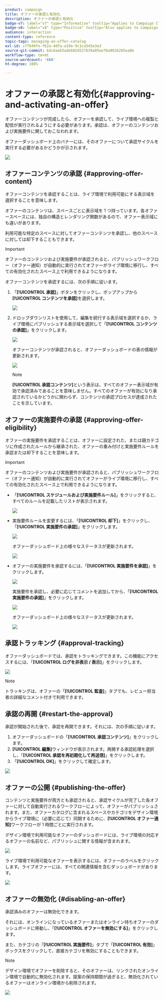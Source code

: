 ```yaml
---
product: campaign
title: オファーの承認と有効化
description: オファーの承認と有効化
badge-v7: label="v7" type="Informative" tooltip="Applies to Campaign Classic v7"
badge-v8: label="v8" type="Positive" tooltip="Also applies to Campaign v8"
audience: interaction
content-type: reference
topic-tags: managing-an-offer-catalog
exl-id: cf7649fe-f62a-4dfa-a19e-9c1ca545e3e3
source-git-commit: 6dc6aeb5adeb82d527b39a05ee70a9926205ea0b
workflow-type: tm+mt
source-wordcount: '660'
ht-degree: 100%

---
```


# オファーの承認と有効化{#approving-and-activating-an-offer}



オファーコンテンツが完成したら、オファーを承認して、ライブ環境への複製と配信が実行されるようにする必要があります。承認は、オファーのコンテンツおよび実施要件に関しておこなわれます。

オファーダッシュボード上のバナーには、そのオファーについて承認サイクルを実行する必要があるかどうかが示されます。

![](assets/offer_validate_001.png)

## オファーコンテンツの承認 {#approving-offer-content}

オファーコンテンツを承認することは、ライブ環境で利用可能にする表示域を選択することを意味します。

オファーのコンテンツは、スペースごとに表示域を 1 つ持っています。各オファースペースには、独自の構造とレンダリング関数があるので、オファー表示域にも違いがあります。

利用可能な特定のスペースに対してオファーコンテンツを承認し、他のスペースに対しては却下することもできます。

>[!IMPORTANT]
>
>オファーのコンテンツおよび実施要件が承認されると、パブリッシュワークフロー（オファー通知）が自動的に実行されてオファーがライブ環境に移行し、すべての有効化されたスペース上で利用できるようになります。

オファーコンテンツを承認するには、次の手順に従います。

1. 「**[!UICONTROL 承認]**」ボタンをクリックし、ポップアップから&#x200B;**[!UICONTROL コンテンツを承認]**&#x200B;を選択します。

   ![](assets/offer_validate_002.png)

1. ドロップダウンリストを使用して、編集を続行する表示域を選択するか、ライブ環境にパブリッシュする表示域を選択して「**[!UICONTROL コンテンツの承認]**」をクリックします。

   ![](assets/offer_validate_003.png)

   オファーコンテンツが承認されると、オファーダッシュボードの表の情報が更新されます。

   ![](assets/offer_validate_004.png)

   >[!NOTE]
   >
   >**[!UICONTROL 承認コンテンツ]**&#x200B;という表示は、すべてのオファー表示域が有効で承認済みであることを意味しません。すべてのオファーが有効になり承認されているかどうかに関わらず、コンテンツの承認プロセスが達成されたことを示しています。

## オファーの実施要件の承認 {#approving-offer-eligibility}

オファーの実施要件を承認することは、オファーに設定された、または親カテゴリに作成されたルールから継承された、オファーの重み付けと実施要件ルールを承認または却下することを意味します。

>[!IMPORTANT]
>
>オファーのコンテンツおよび実施要件が承認されると、パブリッシュワークフロー（オファー通知）が自動的に実行されてオファーがライブ環境に移行し、すべての有効化されたスペース上で利用できるようになります。

* 「**[!UICONTROL スケジュールおよび実施要件ルール]**」をクリックすると、すべてのルールを記載したリストが表示されます。

   ![](assets/offer_validate_005.png)

* 実施要件ルールを変更するには、「**[!UICONTROL 却下]**」をクリックし、「**[!UICONTROL 実施要件の承認]**」をクリックします。

   ![](assets/offer_validate_007.png)

   オファーダッシュボード上の様々なステータスが更新されます。

   ![](assets/offer_validate_006.png)

* オファーの実施要件を承認するには、「**[!UICONTROL 実施要件を承認]**」をクリックします。

   ![](assets/offer_validate_008.png)

   実施要件を承認し、必要に応じてコメントを追加してから、「**[!UICONTROL 実施要件の承認]**」をクリックします。

   ![](assets/offer_validate_009.png)

   オファーダッシュボード上の様々なステータスが更新されます。

   ![](assets/offer_validate_010.png)

## 承認トラッキング {#approval-tracking}

オファーダッシュボードでは、承認をトラッキングできます。この機能にアクセスするには、「**[!UICONTROL ログを非表示 / 表示]**」をクリックします。

![](assets/offer_validate_012.png)

>[!NOTE]
>
>トラッキングは、オファーの「**[!UICONTROL 監査]**」タブでも、レビュー担当者の詳細なコメント付きで利用できます。

## 承認の再開 {#restart-the-approval}

承認が開始された後で、承認を再開できます。それには、次の手順に従います。

1. オファーダッシュボードの「**[!UICONTROL 承認コンテンツ]**」をクリックします。
1. **[!UICONTROL 編集]**&#x200B;ウィンドウが表示されます。再開する承認処理を選択し、「**[!UICONTROL 承認を再初期化して再送信]**」をクリックします。
1. 「**[!UICONTROL OK]**」をクリックして確定します。

![](assets/offer_validate_013.png)

## オファーの公開 {#publishing-the-offer}

コンテンツと実施要件が両方とも承認されると、承認サイクルが完了した各オファーに対して自動実行されるワークフローによって、オファーがパブリッシュされます。また、オファーカタログに含まれるスペースやカテゴリをデザイン環境からライブ環境に（必要に応じて）同期するために、**[!UICONTROL オファー通知]**&#x200B;ワークフローが 1 時間ごとに実行されます。

デザイン環境で利用可能なオファーのダッシュボードには、ライブ環境の対応するオファーの名前など、パブリッシュに関する情報が含まれます。

![](assets/offer_golive_001.png)

ライブ環境で利用可能なオファーを表示するには、オファーのラベルをクリックします。ライブオファーには、すべての関連情報を含むダッシュボードがあります。

![](assets/offer_golive_002.png)

## オファーの無効化 {#disabling-an-offer}

承認済みのオファーは無効化できます。

それには、オンラインになっているオファーまたはオンライン待ちオファーのダッシュボードに移動し、「**[!UICONTROL オファーを無効にする]**」をクリックします。

また、カテゴリの「**[!UICONTROL 実施要件]**」タブで「**[!UICONTROL 有効]**」ボックスをクリックして、直接カテゴリを無効にすることもできます。

>[!NOTE]
>
>デザイン環境でオファーを削除すると、そのオファーは、リンクされたオンライン環境で自動的に無効化されます。提案の保持期間が過ぎると、無効化されているオファーはオンライン環境から削除されます。

![](assets/offer_preview_deactivate.png)
